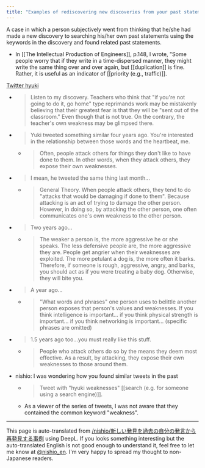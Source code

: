 ```yaml
---
title: "Examples of rediscovering new discoveries from your past statements"
---
```


A case in which a person subjectively went from thinking that he/she had made a new discovery to searching his/her own past statements using the keywords in the discovery and found related past statements.

- In [[The Intellectual Production of Engineers]], p.148, I wrote, "Some people worry that if they write in a time-dispersed manner, they might write the same thing over and over again, but [[duplication]] is fine. Rather, it is useful as an indicator of [[priority (e.g., traffic)]].

[Twitter hyuki](https://twitter.com/hyuki/status/1040474377240756224)
- > Listen to my discovery. Teachers who think that "if you're not going to do it, go home" type reprimands work may be mistakenly believing that their greatest fear is that they will be "sent out of the classroom." Even though that is not true. On the contrary, the teacher's own weakness may be glimpsed there.

- > Yuki tweeted something similar four years ago. You're interested in the relationship between those words and the heartbeat, me.
    - > Often, people attack others for things they don't like to have done to them. In other words, when they attack others, they expose their own weaknesses.

- > I mean, he tweeted the same thing last month...
    - >  General Theory. When people attack others, they tend to do "attacks that would be damaging if done to them". Because attacking is an act of trying to damage the other person. However, in doing so, by attacking the other person, one often communicates one's own weakness to the other person.

- >  Two years ago...
    - >  The weaker a person is, the more aggressive he or she speaks. The less defensive people are, the more aggressive they are. People get angrier when their weaknesses are exploited. The more petulant a dog is, the more often it barks. Therefore, if someone is rough, aggressive, angry, and barks, you should act as if you were treating a baby dog. Otherwise, they will bite you.

- >  A year ago...
    - >  "What words and phrases" one person uses to belittle another person exposes that person's values and weaknesses. If you think intelligence is important... if you think physical strength is important... if you think networking is important... (specific phrases are omitted)

- >  1.5 years ago too...you must really like this stuff.
    - >  People who attack others do so by the means they deem most effective. As a result, by attacking, they expose their own weaknesses to those around them.

- nishio: I was wondering how you found similar tweets in the past
    - > Tweet with "hyuki weaknesses" [[search (e.g. for someone using a search engine)]].
    - As a viewer of the series of tweets, I was not aware that they contained the common keyword "weakness".
---
This page is auto-translated from [/nishio/新しい発見を過去の自分の発言から再発見する事例](https://scrapbox.io/nishio/新しい発見を過去の自分の発言から再発見する事例) using DeepL. If you looks something interesting but the auto-translated English is not good enough to understand it, feel free to let me know at [@nishio_en](https://twitter.com/nishio_en). I'm very happy to spread my thought to non-Japanese readers.